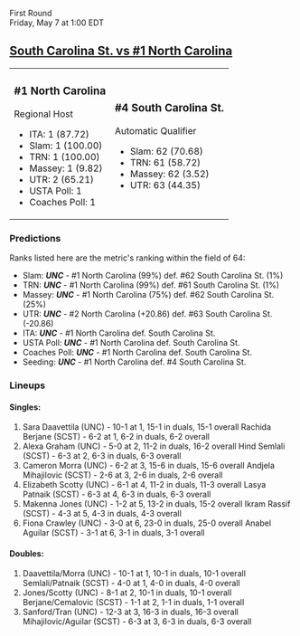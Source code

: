 First Round  
Friday, May 7 at 1:00 EDT
## [South Carolina St. vs #1 North Carolina](https://www.ncaa.com/game/5833647) 

<table><tr><td>  

### #1 North Carolina  

Regional Host  
- ITA: 1 (87.72)  
- Slam: 1 (100.00)  
- TRN: 1 (100.00)  
- Massey: 1 (9.82)  
- UTR: 2 (65.21)  
- USTA Poll: 1  
- Coaches Poll: 1  

</td><td>  

### #4 South Carolina St.  

Automatic Qualifier  
- Slam: 62 (70.68)  
- TRN: 61 (58.72)  
- Massey: 62 (3.52)  
- UTR: 63 (44.35)  

</td></tr></table>  

 ### Predictions  

Ranks listed here are the metric's ranking within the field of 64:  
- Slam: ***UNC*** - #1 North Carolina (99%) def. #62 South Carolina St. (1%)  
- TRN: ***UNC*** - #1 North Carolina (99%) def. #61 South Carolina St. (1%)  
- Massey: ***UNC*** - #1 North Carolina (75%) def. #62 South Carolina St. (25%)  
- UTR: ***UNC*** - #2 North Carolina (+20.86) def. #63 South Carolina St. (-20.86)  
- ITA: ***UNC*** - #1 North Carolina def. South Carolina St.  
- USTA Poll: ***UNC*** - #1 North Carolina def. South Carolina St.  
- Coaches Poll: ***UNC*** - #1 North Carolina def. South Carolina St.  
- Seeding: ***UNC*** - #1 North Carolina def. #4 South Carolina St.  

 ### Lineups  

 #### Singles:  
1. Sara Daavettila (UNC) - 10-1 at 1, 15-1 in duals, 15-1 overall
  Rachida Berjane (SCST) - 6-2 at 1, 6-2 in duals, 6-2 overall
2. Alexa Graham (UNC) - 5-0 at 2, 11-2 in duals, 16-2 overall
  Hind Semlali (SCST) - 6-3 at 2, 6-3 in duals, 6-3 overall
3. Cameron Morra (UNC) - 6-2 at 3, 15-6 in duals, 15-6 overall
  Andjela Mihajilovic (SCST) - 2-6 at 3, 2-6 in duals, 2-6 overall
4. Elizabeth Scotty (UNC) - 6-1 at 4, 11-2 in duals, 11-3 overall
  Lasya Patnaik (SCST) - 6-3 at 4, 6-3 in duals, 6-3 overall
5. Makenna Jones (UNC) - 1-2 at 5, 13-2 in duals, 15-2 overall
  Ikram Rassif (SCST) - 4-3 at 5, 4-3 in duals, 4-3 overall
6. Fiona Crawley (UNC) - 3-0 at 6, 23-0 in duals, 25-0 overall
  Anabel Aguilar (SCST) - 3-1 at 6, 3-1 in duals, 3-1 overall

 #### Doubles:  
1. Daavettila/Morra (UNC) - 10-1 at 1, 10-1 in duals, 10-1 overall
  Semlali/Patnaik (SCST) - 4-0 at 1, 4-0 in duals, 4-0 overall
2. Jones/Scotty (UNC) - 8-1 at 2, 10-1 in duals, 10-1 overall
  Berjane/Cemalovic (SCST) - 1-1 at 2, 1-1 in duals, 1-1 overall
3. Sanford/Tran (UNC) - 12-3 at 3, 16-3 in duals, 16-3 overall
  Mihajilovic/Aguilar (SCST) - 6-3 at 3, 6-3 in duals, 6-3 overall